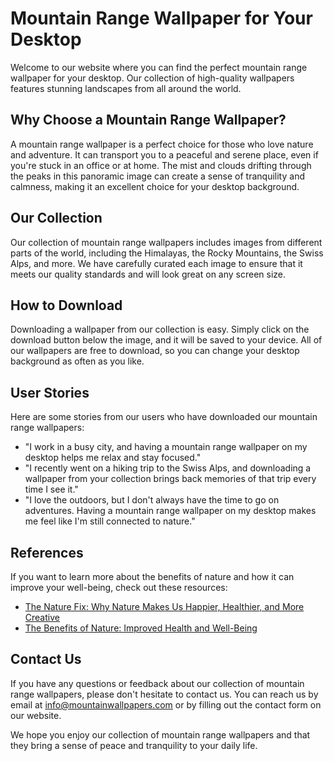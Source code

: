<!--
Write me content for website with wallpaper which alt text is:

"A panoramic image of a mountain range, with mist and clouds drifting through the peaks."

The name/title of the page should not be 1:1 copy of the alt text but rather a real content of the website which is using this wallpaper.

- Use markdown format
- Start with the heading
- The content should look like a real website
- Include real sections like references, contact, user stories, etc. use things relevant to the page purpose.
- Feel free to use structure like headings, bullets, numbering, blockquotes, paragraphs, horizontal lines, etc.
- You can use formatting like bold or _italic_
- You can include UTF-8 emojis
- Links should be only #hash anchors (and you can refer to the document itself)
- Do not include images
-->

<!--font:Montserrat-->

# Mountain Range Wallpaper for Your Desktop

Welcome to our website where you can find the perfect mountain range wallpaper for your desktop. Our collection of high-quality wallpapers features stunning landscapes from all around the world.

## Why Choose a Mountain Range Wallpaper?

A mountain range wallpaper is a perfect choice for those who love nature and adventure. It can transport you to a peaceful and serene place, even if you're stuck in an office or at home. The mist and clouds drifting through the peaks in this panoramic image can create a sense of tranquility and calmness, making it an excellent choice for your desktop background.

## Our Collection

Our collection of mountain range wallpapers includes images from different parts of the world, including the Himalayas, the Rocky Mountains, the Swiss Alps, and more. We have carefully curated each image to ensure that it meets our quality standards and will look great on any screen size.

## How to Download

Downloading a wallpaper from our collection is easy. Simply click on the download button below the image, and it will be saved to your device. All of our wallpapers are free to download, so you can change your desktop background as often as you like.

## User Stories

Here are some stories from our users who have downloaded our mountain range wallpapers:

-   "I work in a busy city, and having a mountain range wallpaper on my desktop helps me relax and stay focused."
-   "I recently went on a hiking trip to the Swiss Alps, and downloading a wallpaper from your collection brings back memories of that trip every time I see it."
-   "I love the outdoors, but I don't always have the time to go on adventures. Having a mountain range wallpaper on my desktop makes me feel like I'm still connected to nature."

## References

If you want to learn more about the benefits of nature and how it can improve your well-being, check out these resources:

-   [The Nature Fix: Why Nature Makes Us Happier, Healthier, and More Creative](#)
-   [The Benefits of Nature: Improved Health and Well-Being](#)

## Contact Us

If you have any questions or feedback about our collection of mountain range wallpapers, please don't hesitate to contact us. You can reach us by email at info@mountainwallpapers.com or by filling out the contact form on our website.

We hope you enjoy our collection of mountain range wallpapers and that they bring a sense of peace and tranquility to your daily life.
